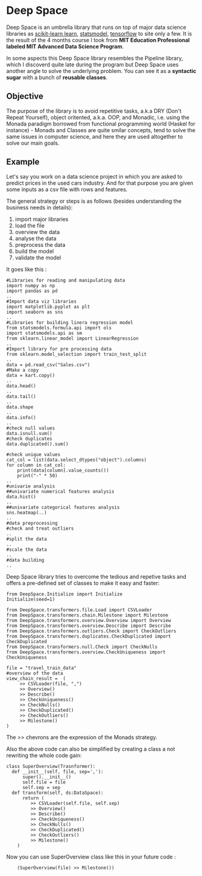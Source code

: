 # Deep Space

Deep Space is an umbrella library that runs on top of major data science libraries as [scikit-learn learn](https://scikit-learn.org/), [statsmodel](https://www.statsmodels.org/), [tensorflow](https://www.tensorflow.org/) to site only a few. 
It is the result of the 4 months course I took from **MIT Education Professional labeled MIT Advanced Data Science Program**.

In some aspects this Deep Space library resembles the Pipeline library, which I discoverd quite late during the program but Deep Space uses another angle to solve the underlying problem. 
You can see it as a **syntactic sugar** with a bunch of **reusable classes**.

## Objective
The purpose of the library is to avoid repetitive tasks, a.k.a DRY (Don't Repeat Yourself), object oritented, a.k.a. OOP, and Monadic, i.e. using the Monada paradigm borrowed from functional programming world (Haskel for instance) - Monads and Classes are quite smilar concepts, tend to solve the same issues in computer science, and here they are used altogether to solve our main goals.

## Example
Let's say you work on a data science project in which you are asked to predict prices in the used cars industry. 
And for that purpose you are given some inputs as a csv file with rows and features.

The general strategy or steps is as follows (besides understanding the business needs in details):
1. import major libraries
2. load the file
3. overview the data
4. analyse the data
5. preprocess the data
6. build the model
7. validate the model

It goes like this :
```
#Libraries for reading and manipulating data
import numpy as np
import pandas as pd
..
#Import data viz libraries
import matplotlib.pyplot as plt
import seaborn as sns
..
#Libraries for building linera regression model
from statsmodels.formula.api import ols
import statsmodels.api as sm
from sklearn.linear_model import LinearRegression
..
#Import library for pre processing data
from sklearn.model_selection import train_test_split
..
data = pd.read_csv("Sales.csv")
#Make a copy 
data = kart.copy()
..
data.head()
..
data.tail()
..
data.shape
..
data.info()
..
#check null values
data.isnull.sum()
#check duplicates
data.duplicated().sum()

#check unique values
cat_col = list(data.select_dtypes("object").columns)
for column in cat_col:
    print(data[column].value_counts())
    print("-" * 50)
..
#univarie analysis
##univariate numerical features analysis
data.hist()
..
##univariate categorical features analysis
sns.heatmap(..)
..
#data preprocessing
#check and treat outliers
..
#split the data
..
#scale the data
..
#data building
..
```

Deep Space library tries to overcome the tedious and repetive tasks and offers a pre-defined set of classes to make it easy and faster:
```
from DeepSpace.Initialize import Initialize
Initialize(seed=1)

from DeepSpace.transformers.file.Load import CSVLoader
from DeepSpace.transformers.chain.Milestone import Milestone
from DeepSpace.transformers.overview.Overview import Overview
from DeepSpace.transformers.overview.Describe import Describe
from DeepSpace.transformers.outliers.Check import CheckOutliers
from DeepSpace.transformers.duplicates.CheckDuplicated import CheckDuplicated
from DeepSpace.transformers.null.Check import CheckNulls
from DeepSpace.transformers.overview.CheckUniqueness import CheckUniqueness

file = "travel_train_data"
#overview of the data 
view_chain_result =  (
     >> CSVLoader(file, ",")
     >> Overview() 
     >> Describe() 
     >> CheckUniqueness()
     >> CheckNulls() 
     >> CheckDuplicated()
     >> CheckOutliers()
     >> Milestone()
)
```
The >> chevrons are the expression of the Monads strategy.

Also the above code can also be simplified by creating a class a not rewriting the whole code gain:
```
class SuperOverview(Trasnformer):
  def __init__(self, file, sep=','):
      super().__init__()
      self.file = file
      self.sep = sep
  def transform(self, ds:DataSpace):
      return (
         >> CSVLoader(self.file, self.sep)
         >> Overview() 
         >> Describe() 
         >> CheckUniqueness()
         >> CheckNulls() 
         >> CheckDuplicated()
         >> CheckOutliers()
         >> Milestone()
    )
```
Now you can use SuperOverview class like this in your future code :
```
    (SuperOverview(file) >> Milestone())
```
